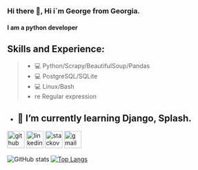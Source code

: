 ### Hi there 👋, Hi i`m George from Georgia.
#### I am a python developer

## Skills and Experience:
> - 💻  Python/Scrapy/BeautifulSoup/Pandas
> - 💻 PostgreSQL/SQLite
> - 💻 Linux/Bash
> - re  Regular expression


- ## 🌱 I’m currently learning Django, Splash. 



[<img src='https://cdn.jsdelivr.net/npm/simple-icons@3.0.1/icons/github.svg' alt='github' height='40'>](https://github.com/georgegozal)  [<img src='https://cdn.jsdelivr.net/npm/simple-icons@3.0.1/icons/linkedin.svg' alt='linkedin' height='40'>](https://www.linkedin.com/in/https://www.linkedin.com/in/giorgi-gozalishvili-097993200//)  [<img src='https://cdn.jsdelivr.net/npm/simple-icons@3.0.1/icons/stackoverflow.svg' alt='stackoverflow' height='40'>](https://stackoverflow.com/users/14887655)  [<img src='https://cdn.jsdelivr.net/npm/simple-icons@3.0.1/icons/gmail.svg' alt='gmail' height='40'>](g2gozal@gmail.com)  




![GitHub stats](https://github-readme-stats.vercel.app/api?username=georgegozal&show_icons=true&theme=radical)
 [![Top Langs](https://github-readme-stats.vercel.app/api/top-langs/?username=georgegozal)](https://github.com/georgegozal/github-readme-stats)

